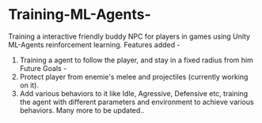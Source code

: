 # Training-ML-Agents-
Training a interactive friendly buddy NPC for players in games using Unity ML-Agents reinforcement learning.
Features added -
1. Training a agent to follow the player, and stay in a fixed radius from him
Future Goals - 
1. Protect player from enemie's melee and projectiles (currently working on it). 
2. Add various behaviors to it like Idle, Agressive, Defensive etc, training the agent with different parameters and environment to achieve various behaviors.
Many more to be updated..
